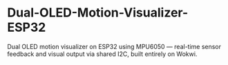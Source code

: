 # Dual-OLED-Motion-Visualizer-ESP32
Dual OLED motion visualizer on ESP32 using MPU6050 — real-time sensor feedback and visual output via shared I2C, built entirely on Wokwi.
